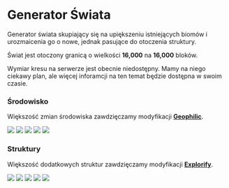 # **Generator Świata**
Generator świata skupiający się na upiększeniu istniejących biomów i urozmaicenia go o nowe, jednak pasujące do otoczenia struktury.

Świat jest otoczony granicą o wielkości **16,000** na **16,000** bloków.

Wymiar kresu na serwerze jest obecnie niedostępny. Mamy na niego ciekawy plan, ale więcej inforamcji na ten temat będzie dostępna w swoim czasie.

### Środowisko
Większość zmian środowiska zawdzięczamy modyfikacji **[Geophilic](https://modrinth.com/datapack/geophilic)**.

<img class="generator-img" src="https://cdn.modrinth.com/data/hl5OLM95/images/47e1149e0ef37e4b41ea69a52b808da99babb15c.jpeg">
<img class="generator-img" src="https://cdn.modrinth.com/data/hl5OLM95/images/bf8da8c0738d0d774ddace95991cd4e7cae74be1.jpeg">
<img class="generator-img" src="https://cdn.modrinth.com/data/hl5OLM95/images/f637a304aa04e0de6055313fde3c9c7beee60089.jpeg">
<img class="generator-img" src="https://cdn.modrinth.com/data/hl5OLM95/images/3e82432a098be8139f5781f6bf2c3136d393dcd2.jpeg">
<img class="generator-img" src="https://cdn.modrinth.com/data/hl5OLM95/images/25515fd7f9e8585b98f44d9bf0d68156e5d119c4.jpeg">

### Struktury
Większość dodatkowych struktur zawdzięczamy modyfikacji **[Explorify](https://modrinth.com/datapack/explorify)**.

<img class="generator-img" src="https://cdn.modrinth.com/data/HSfsxuTo/images/967717efb7db9b67ac5978249d3fd5d1dbf1cabd.jpeg">
<img class="generator-img" src="https://cdn.modrinth.com/data/HSfsxuTo/images/7f442e33491c428fcc8f4f906d25943f605471c2.jpeg">
<img class="generator-img" src="https://cdn.modrinth.com/data/HSfsxuTo/images/e803f27353f096a399acf8a2c416470e4f08e423.jpeg">
<img class="generator-img" src="https://cdn.modrinth.com/data/HSfsxuTo/images/cdd23ed1412f1966d8c0c5b8545a793534015feb.jpeg">
<img class="generator-img" src="https://cdn.modrinth.com/data/HSfsxuTo/images/4bdde9d88700b9fe35c30403580ad63fde3c4f43.jpeg">

